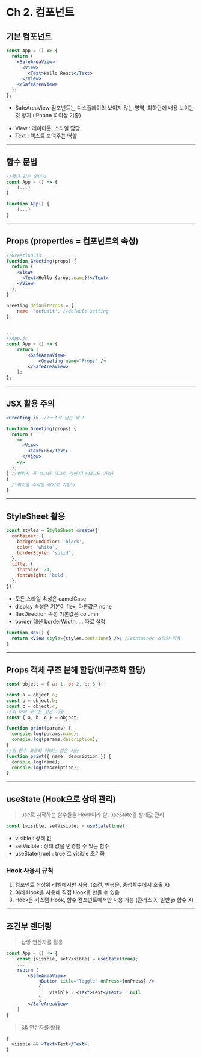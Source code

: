 # Ch 2. 컴포넌트

## 기본 컴포넌트

```jsx
const App = () => {
  return (
    <SafeAreaView>
      <View>
        <Text>Hello React</Text>
      </View>
    </SafeAreaView>
  );
};
```

- SafeAreaView 컴포넌트는 디스플레이의 보이지 않는 영역, 최하단에 내용 보이는 것 방지 (iPhone X 이상 기종)

* View : 레이아웃, 스타일 담당
* Text : 텍스트 보여주는 역할

---

## 함수 문법

```jsx
//둘다 같은 의미임
const App = () => {
    (...)
}

function App() {
    (...)
}
```

---

## Props (properties = 컴포넌트의 속성)

```jsx
//Greeting.js
function Greeting(props) {
  return (
    <View>
      <Text>Hello {props.name}!</Text>
    </View>
  );
}

Greeting.defaultProps = {
    name: 'defualt', //default setting
};


...
//App.js
const App = () => {
    return (
        <SafeAreaView>
            <Greeting name="Props" />
        </SafeAreaView>
    );
};

```

---

## JSX 활용 주의

```jsx
<Greeting />; //스스로 닫는 태그

function Greeting(props) {
  return (
    <>
      <View>
        <Text>Hi</Text>
      </View>
    </>
  );
} //반환시 꼭 하나의 태그로 감싸기(빈태그도 가능)
{
  /*여러줄 주석은 이거로 가능*/
}
```

---

## StyleSheet 활용

```jsx
const styles = StyleSheet.create({
  container: {
    backgroundColor: 'black',
    color: 'white',
    borderStyle: 'solid',
  },
  title: {
    fontSize: 24,
    fontWeight: 'bold',
  },
});
```

- 모든 스타일 속성은 camelCase
- display 속성은 기본이 flex, 다른값은 none
- flexDirection 속성 기본값은 column
- border 대신 borderWidth, ... 따로 설정

```jsx
function Box() {
  return <View style={styles.container} />; //container 스타일 적용
}
```

---

## Props 객체 구조 분해 할당(비구조화 할당)

```jsx
const object = { a: 1, b: 2, c: 3 };
```

```jsx
const a = object.a;
const b = object.b;
const c = object.c;
//위 아래 코드는 같은 기능
const { a, b, c } = object;
```

```jsx
function print(params) {
  console.log(params.name);
  console.log(params.description);
}
//위 함수 코드와 아래는 같은 기능
function print({ name, description }) {
  console.log(name);
  console.log(description);
}
```

---

## useState (Hook으로 상태 관리)

> use로 시작하는 함수들을 Hook이라 함, useState를 상태값 관리

```jsx
const [visible, setVisible] = useState(true);
```

- visible : 상태 값
- setVisible : 상태 값을 변경할 수 있는 함수
- useState(true) : true 로 visible 초기화

### **Hook 사용시 규칙**

1. 컴포넌트 최상위 레벨에서만 사용. (조건, 반복문, 중첩함수에서 호출 X)
2. 여러 Hook을 사용해 직접 Hook을 만들 수 있음
3. Hook은 커스텀 Hook, 함수 컴포넌트에서만 사용 가능 (클래스 X, 일반 js 함수 X)

---

## 조건부 렌더링

> 삼항 연산자를 활용

```jsx
const App = () => {
    const [visible, setVisible] = useState(true);
    ...
    reutrn (
        <SafeAreaView>
            <Button title="Toggle" onPress={onPress} />
            {
                visible ? <Text>Text</Text> : null
            }
        </SafeAreaView>
    )
}

```

> && 연산자를 활용

```jsx
{
  visible && <Text>Text</Text>;
}
```
